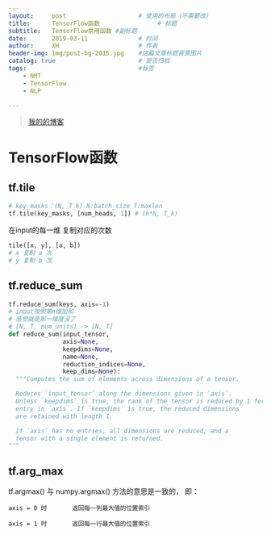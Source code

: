 ```yaml
---
layout:     post   				    # 使用的布局（不需要改）
title:      TensorFlow函数 				# 标题 
subtitle:   TensorFlow常用函数 #副标题
date:       2019-03-11 				# 时间
author:     XH 						# 作者
header-img: img/post-bg-2015.jpg 	#这篇文章标题背景图片
catalog: true 						# 是否归档
tags:								#标签
    - NMT
    - TensorFlow
    - NLP

---
```



> [我的的博客](https://xinghanzzy.github.io/)



# TensorFlow函数

## tf.tile

```python 
# key_masks：(N, T_k) N:batch_size T:maxlen
tf.tile(key_masks, [num_heads, 1]) # (h*N, T_k) 
```

在input的每一维 复制对应的次数

```python
tile([x, y], [a, b])
# x 复制 a 次
# y 复制 b 次
```



## tf.reduce_sum

```python 
tf.reduce_sum(keys, axis=-1)
# input按照第n维加和 
# 感觉就是那一维度没了
# [N, T, num_units] -> [N, T]
def reduce_sum(input_tensor,
               axis=None,
               keepdims=None,
               name=None,
               reduction_indices=None,
               keep_dims=None):
  """Computes the sum of elements across dimensions of a tensor.

  Reduces `input_tensor` along the dimensions given in `axis`.
  Unless `keepdims` is true, the rank of the tensor is reduced by 1 for each
  entry in `axis`. If `keepdims` is true, the reduced dimensions
  are retained with length 1.

  If `axis` has no entries, all dimensions are reduced, and a
  tensor with a single element is returned.
"""
```

## tf.arg_max

tf.argmax() 与 numpy.argmax() 方法的意思是一致的， 即：

    axis = 0 时       返回每一列最大值的位置索引

    axis = 1 时       返回每一行最大值的位置索引

